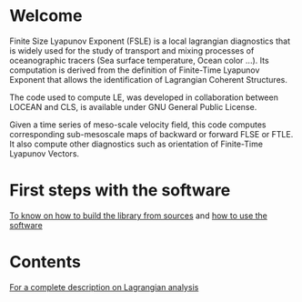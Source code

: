 Welcome
=======

Finite Size Lyapunov Exponent (FSLE) is a local lagrangian diagnostics that is
widely used for the study of transport and mixing processes of oceanographic
tracers (Sea surface temperature, Ocean color ...). Its computation is derived
from the definition of Finite-Time Lyapunov Exponent that allows the
identification of  Lagrangian Coherent Structures.

The code used to compute LE, was developed in collaboration between LOCEAN and
CLS, is available under GNU General Public License.

Given a time series of meso-scale velocity field, this code computes
corresponding sub-mesoscale maps of backward or forward FLSE or FTLE. It also
compute other diagnostics such as orientation of Finite-Time Lyapunov Vectors.

First steps with the software
=============================
[To know on how to build the library from
sources](https://bitbucket.org/cnes_aviso/lagrangian/wiki/Install) and [how to
use the software](https://bitbucket.org/cnes_aviso/lagrangian/wiki/Usage)

Contents
========
[For a complete description on Lagrangian
analysis](https://bitbucket.org/cnes_aviso/lagrangian/wiki/Contents)